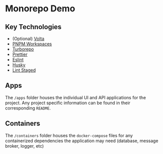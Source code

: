 # Monorepo Demo

## Key Technologies

- (Optional) [Volta](https://volta.sh/)
- [PNPM Workspaces](https://pnpm.io/pnpm-workspace_yaml)
- [Turborepo](https://turbo.build/)
- [Prettier](https://prettier.io/)
- [Eslint](https://eslint.org/)
- [Husky](https://typicode.github.io/husky/)
- [Lint Staged](https://github.com/lint-staged/lint-staged)

## Apps

The `/apps` folder houses the individual UI and API applications for the project. Any project specific information can be found in their corresponding `README`.

## Containers

The `/containers` folder houses the `docker-compose` files for any containerized dependencies the application may need (database, message broker, logger, etc)
